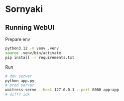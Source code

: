 # Sornyaki


## Running WebUI
Prepare env
```bash
python3.12 -m venv .venv
source .venv/bin/activate
pip install -r requirements.txt
```
Run
```bash
# dev server
python app.py
# prod server
waitress-serve --host 127.0.0.1 --port 8000 app:app
# diff? idk
```
